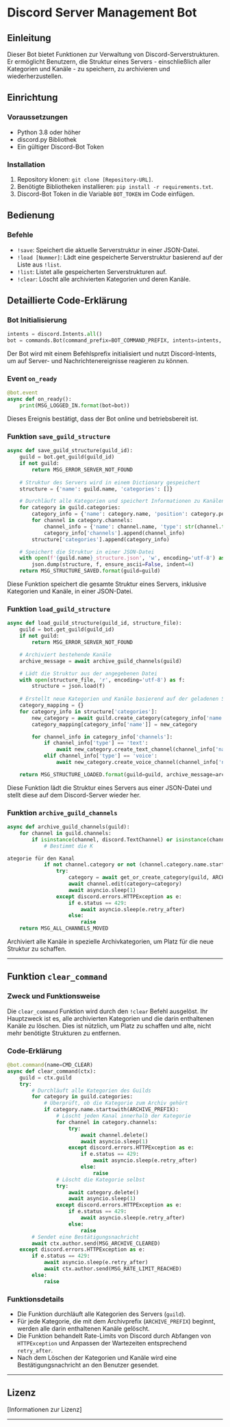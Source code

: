 
# Discord Server Management Bot

## Einleitung

Dieser Bot bietet Funktionen zur Verwaltung von Discord-Serverstrukturen. Er ermöglicht Benutzern, die Struktur eines Servers - einschließlich aller Kategorien und Kanäle - zu speichern, zu archivieren und wiederherzustellen.

## Einrichtung

### Voraussetzungen
- Python 3.8 oder höher
- discord.py Bibliothek
- Ein gültiger Discord-Bot Token

### Installation
1. Repository klonen: `git clone [Repository-URL]`.
2. Benötigte Bibliotheken installieren: `pip install -r requirements.txt`.
3. Discord-Bot Token in die Variable `BOT_TOKEN` im Code einfügen.

## Bedienung

### Befehle
- `!save`: Speichert die aktuelle Serverstruktur in einer JSON-Datei.
- `!load [Nummer]`: Lädt eine gespeicherte Serverstruktur basierend auf der Liste aus `!list`.
- `!list`: Listet alle gespeicherten Serverstrukturen auf.
- `!clear`: Löscht alle archivierten Kategorien und deren Kanäle.

## Detaillierte Code-Erklärung

### Bot Initialisierung
```python
intents = discord.Intents.all()
bot = commands.Bot(command_prefix=BOT_COMMAND_PREFIX, intents=intents, help_command=BOT_HELP_COMMAND)
```
Der Bot wird mit einem Befehlsprefix initialisiert und nutzt Discord-Intents, um auf Server- und Nachrichtenereignisse reagieren zu können.

### Event `on_ready`
```python
@bot.event
async def on_ready():
    print(MSG_LOGGED_IN.format(bot=bot))
```
Dieses Ereignis bestätigt, dass der Bot online und betriebsbereit ist.

### Funktion `save_guild_structure`
```python
async def save_guild_structure(guild_id):
    guild = bot.get_guild(guild_id)
    if not guild:
        return MSG_ERROR_SERVER_NOT_FOUND
    
    # Struktur des Servers wird in einem Dictionary gespeichert
    structure = {'name': guild.name, 'categories': []}

    # Durchläuft alle Kategorien und speichert Informationen zu Kanälen
    for category in guild.categories:
        category_info = {'name': category.name, 'position': category.position, 'channels': []}
        for channel in category.channels:
            channel_info = {'name': channel.name, 'type': str(channel.type), 'position': channel.position}
            category_info['channels'].append(channel_info)
        structure['categories'].append(category_info)

    # Speichert die Struktur in einer JSON-Datei
    with open(f'{guild.name}_structure.json', 'w', encoding='utf-8') as f:
        json.dump(structure, f, ensure_ascii=False, indent=4)
    return MSG_STRUCTURE_SAVED.format(guild=guild)
```
Diese Funktion speichert die gesamte Struktur eines Servers, inklusive Kategorien und Kanäle, in einer JSON-Datei.

### Funktion `load_guild_structure`
```python
async def load_guild_structure(guild_id, structure_file):
    guild = bot.get_guild(guild_id)
    if not guild:
        return MSG_ERROR_SERVER_NOT_FOUND

    # Archiviert bestehende Kanäle
    archive_message = await archive_guild_channels(guild)

    # Lädt die Struktur aus der angegebenen Datei
    with open(structure_file, 'r', encoding='utf-8') as f:
        structure = json.load(f)
    
    # Erstellt neue Kategorien und Kanäle basierend auf der geladenen Struktur
    category_mapping = {}
    for category_info in structure['categories']:
        new_category = await guild.create_category(category_info['name'])
        category_mapping[category_info['name']] = new_category

        for channel_info in category_info['channels']:
            if channel_info['type'] == 'text':
                await new_category.create_text_channel(channel_info['name'])
            elif channel_info['type'] == 'voice':
                await new_category.create_voice_channel(channel_info['name'])

    return MSG_STRUCTURE_LOADED.format(guild=guild, archive_message=archive_message)
```
Diese Funktion lädt die Struktur eines Servers aus einer JSON-Datei und stellt diese auf dem Discord-Server wieder her.

### Funktion `archive_guild_channels`
```python
async def archive_guild_channels(guild):
    for channel in guild.channels:
        if isinstance(channel, discord.TextChannel) or isinstance(channel, discord.VoiceChannel):
            # Bestimmt die K

ategorie für den Kanal
            if not channel.category or not (channel.category.name.startswith(ARCHIVE_PREFIX) or channel.category.name.startswith(NON_DELETABLE_PREFIX)):
                try:
                    category = await get_or_create_category(guild, ARCHIVE_PREFIX)
                    await channel.edit(category=category)
                    await asyncio.sleep(1)
                except discord.errors.HTTPException as e:
                    if e.status == 429:
                        await asyncio.sleep(e.retry_after)
                    else:
                        raise
    return MSG_ALL_CHANNELS_MOVED
```
Archiviert alle Kanäle in spezielle Archivkategorien, um Platz für die neue Struktur zu schaffen.

---

## Funktion `clear_command`

### Zweck und Funktionsweise
Die `clear_command` Funktion wird durch den `!clear` Befehl ausgelöst. Ihr Hauptzweck ist es, alle archivierten Kategorien und die darin enthaltenen Kanäle zu löschen. Dies ist nützlich, um Platz zu schaffen und alte, nicht mehr benötigte Strukturen zu entfernen.

### Code-Erklärung

```python
@bot.command(name=CMD_CLEAR)
async def clear_command(ctx):
    guild = ctx.guild
    try:
        # Durchläuft alle Kategorien des Guilds
        for category in guild.categories:
            # Überprüft, ob die Kategorie zum Archiv gehört
            if category.name.startswith(ARCHIVE_PREFIX):
                # Löscht jeden Kanal innerhalb der Kategorie
                for channel in category.channels:
                    try:
                        await channel.delete()
                        await asyncio.sleep(1)
                    except discord.errors.HTTPException as e:
                        if e.status == 429:
                            await asyncio.sleep(e.retry_after)
                        else:
                            raise
                # Löscht die Kategorie selbst
                try:
                    await category.delete()
                    await asyncio.sleep(1)
                except discord.errors.HTTPException as e:
                    if e.status == 429:
                        await asyncio.sleep(e.retry_after)
                    else:
                        raise
        # Sendet eine Bestätigungsnachricht
        await ctx.author.send(MSG_ARCHIVE_CLEARED)
    except discord.errors.HTTPException as e:
        if e.status == 429:
            await asyncio.sleep(e.retry_after)
            await ctx.author.send(MSG_RATE_LIMIT_REACHED)
        else:
            raise
```

### Funktionsdetails

- Die Funktion durchläuft alle Kategorien des Servers (`guild`).
- Für jede Kategorie, die mit dem Archivprefix (`ARCHIVE_PREFIX`) beginnt, werden alle darin enthaltenen Kanäle gelöscht.
- Die Funktion behandelt Rate-Limits von Discord durch Abfangen von `HTTPException` und Anpassen der Wartezeiten entsprechend `retry_after`.
- Nach dem Löschen der Kategorien und Kanäle wird eine Bestätigungsnachricht an den Benutzer gesendet.

---

## Lizenz

[Informationen zur Lizenz]

---

